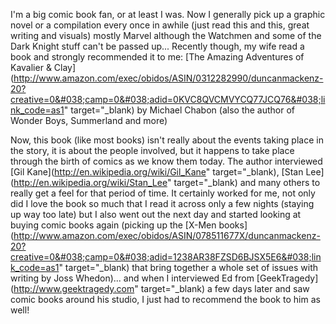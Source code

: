 I'm a big comic book fan, or at least I was. Now I generally pick up a graphic novel or a compilation every once in awhile (just read this and this, great writing and visuals) mostly Marvel although the Watchmen and some of the Dark Knight stuff can't be passed up... Recently though, my wife read a book and strongly recommended it to me: [The Amazing Adventures of Kavalier & Clay](http://www.amazon.com/exec/obidos/ASIN/0312282990/duncanmackenz-20?creative=0&#038;camp=0&#038;adid=0KVC8QVCMVYCQ77JCQ76&#038;link_code=as1" target="_blank) by Michael Chabon (also the author of Wonder Boys, Summerland and more)

Now, this book (like most books) isn't really about the events taking place in the story, it is about the people involved, but it happens to take place through the birth of comics as we know them today. The author interviewed [Gil Kane](http://en.wikipedia.org/wiki/Gil_Kane" target="_blank), [Stan Lee](http://en.wikipedia.org/wiki/Stan_Lee" target="_blank) and many others to really get a feel for that period of time. It certainly worked for me, not only did I love the book so much that I read it across only a few nights (staying up way too late) but I also went out the next day and started looking at buying comic books again (picking up the [X-Men books](http://www.amazon.com/exec/obidos/ASIN/078511677X/duncanmackenz-20?creative=0&#038;camp=0&#038;adid=1238AR38FZSD6BJSX5E6&#038;link_code=as1" target="_blank) that bring together a whole set of issues with writing by Joss Whedon)... and when I interviewed Ed from [GeekTragedy](http://www.geektragedy.com" target="_blank) a few days later and saw comic books around his studio, I just had to recommend the book to him as well!